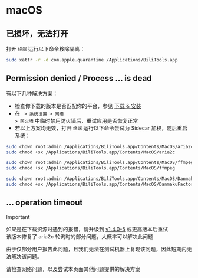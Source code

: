 # macOS 

## 已损坏，无法打开

打开 `终端` 运行以下命令移除隔离：

```bash
sudo xattr -r -d com.apple.quarantine /Applications/BiliTools.app
```

## Permission denied / Process ... is dead

有以下几种解决方案：

- 检查你下载的版本是否匹配你的平台，参见 [下载 & 安装](./quick/install)
- 在 <code><i class="fa-brands fa-apple"></i> > 系统设置 > 网络 > 防火墙</code> 中临时禁用防火墙后，重试应用是否恢复正常
- 若以上方案均无效，打开 `终端` 运行以下命令尝试为 Sidecar 加权，随后重启系统：

```bash
sudo chown root:admin /Applications/BiliTools.app/Contents/MacOS/aria2c
sudo chmod +sx /Applications/BiliTools.app/Contents/MacOS/aria2c

sudo chown root:admin /Applications/BiliTools.app/Contents/MacOS/ffmpeg
sudo chmod +sx /Applications/BiliTools.app/Contents/MacOS/ffmpeg

sudo chown root:admin /Applications/BiliTools.app/Contents/MacOS/DanmakuFactory
sudo chmod +sx /Applications/BiliTools.app/Contents/MacOS/DanmakuFactory
```

## ... operation timeout

> [!IMPORTANT]
> 如果是在下载资源时遇到的报错，请升级到 [v1.4.0-5](https://github.com/btjawa/BiliTools/releases/v1.4.0-5) 或更高版本后重试<br>
> 该版本修复了 aria2c 轮询时的部分问题，大概率可以解决此问题

由于仅部分用户报告此问题，且我们无法在测试机器上复现该问题，因此短期内无法解决该问题。

请检查网络问题，以及尝试本页面其他问题提供的解决方案